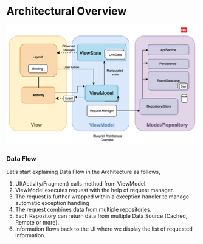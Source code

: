 # Architectural Overview

![arch_diagram.png](wiki/assets/arch_diagram.png)


### Data Flow

Let’s start explaining Data Flow in the Architecture as follows,

1. UI(Activity/Fragment) calls method from ViewModel.
2. ViewModel executes request with the help of request manager.
3. The request is further wrapped within a exception handler to manage automatic exception handling
4. The request combines data from multiple repositories.
5. Each Repository can return data from multiple Data Source (Cached, Remote or more).
6. Information flows back to the UI where we display the list of requested information.
